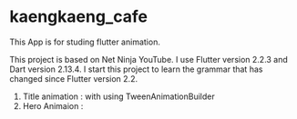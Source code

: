 # kaengkaeng_cafe

This App is for studing flutter animation.

This project is based on Net Ninja YouTube.
I use Flutter version 2.2.3 and Dart version 2.13.4.
I start this project to learn the grammar that has changed since Flutter version 2.2.

1. Title animation : with using TweenAnimationBuilder
2. Hero Animaion :
